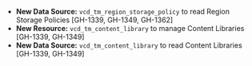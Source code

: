 * **New Data Source:** `vcd_tm_region_storage_policy` to read Region Storage Policies [GH-1339, GH-1349, GH-1362]
* **New Resource:** `vcd_tm_content_library` to manage Content Libraries [GH-1339, GH-1349]
* **New Data Source:** `vcd_tm_content_library` to read Content Libraries [GH-1339, GH-1349]
